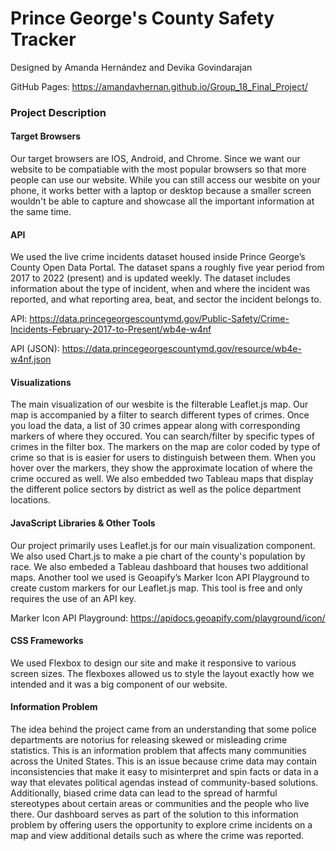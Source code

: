 # Prince George's County Safety Tracker
Designed by Amanda Hernández and Devika Govindarajan

GitHub Pages: https://amandavhernan.github.io/Group_18_Final_Project/


### Project Description

#### Target Browsers

Our target browsers are IOS, Android, and Chrome. Since we want our website to be compatiable with the most popular browsers so that more people can use our website. While you can still access our wesbite on your phone, it works better with a laptop or desktop because a smaller screen wouldn't be able to capture and showcase all the important information at the same time. 

#### API

We used the live crime incidents dataset housed inside Prince George’s County Open Data Portal. The dataset spans a roughly five year period from 2017 to 2022 (present) and is updated weekly. The dataset includes information about the type of incident, when and where the incident was reported, and what reporting area, beat, and sector the incident belongs to.

API: https://data.princegeorgescountymd.gov/Public-Safety/Crime-Incidents-February-2017-to-Present/wb4e-w4nf

API (JSON): https://data.princegeorgescountymd.gov/resource/wb4e-w4nf.json

#### Visualizations

The main visualization of our wesbite is the filterable Leaflet.js map. Our map is accompanied by a filter to search different types of crimes. Once you load the data, a list of 30 crimes appear along with corresponding markers of where they occured. You can search/filter by specific types of crimes in the filter box. The markers on the map are color coded by type of crime so that is is easier for users to distinguish between them. When you hover over the markers, they show the approximate location of where the crime occured as well. We also embedded two Tableau maps that display the different police sectors by district as well as the police department locations.

#### JavaScript Libraries & Other Tools

Our project primarily uses Leaflet.js for our main visualization component. We also used Chart.js to make a pie chart of the county's population by race. We also embeded a Tableau dashboard that houses two additional maps. Another tool we used is Geoapify’s Marker Icon API Playground to create custom markers for our Leaflet.js map. This tool is free and only requires the use of an API key.

Marker Icon API Playground: https://apidocs.geoapify.com/playground/icon/

#### CSS Frameworks

We used Flexbox to design our site and make it responsive to various screen sizes. The flexboxes allowed us to style the layout exactly how we intended and it was a big component of our website. 

#### Information Problem

The idea behind the project came from an understanding that some police departments are notorius for releasing skewed or misleading crime statistics. This is an information problem that affects many communities across the United States. This is an issue because crime data may contain inconsistencies that make it easy to misinterpret and spin facts or data in a way that elevates political agendas instead of community-based solutions. Additionally, biased crime data can lead to the spread of harmful stereotypes about certain areas or communities and the people who live there. Our dashboard serves as part of the solution to this information problem by offering users the opportunity to explore crime incidents on a map and view additional details such as where the crime was reported. 
